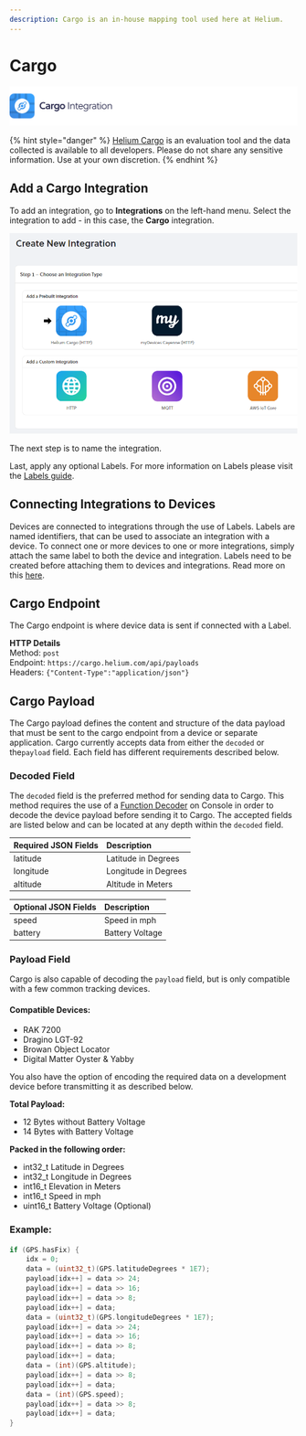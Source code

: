 ```yaml
---
description: Cargo is an in-house mapping tool used here at Helium.
---
```


# Cargo

![](../../.gitbook/assets/artboard-copy-8.jpg)

{% hint style="danger" %}
[Helium Cargo](http://cargo.helium.com/) is an evaluation tool and the data collected is available to all developers. Please do not share any sensitive information. Use at your own discretion.
{% endhint %}

## Add a Cargo Integration

To add an integration, go to **Integrations** on the left-hand menu. Select the integration to add - in this case, the **Cargo** integration.

![](../../.gitbook/assets/integrations-cargo.png)

The next step is to name the integration.

Last, apply any optional Labels. For more information on Labels please visit the [Labels guide](https://github.com/helium/devdocs/tree/67b988ec351854ec4b7608e12b5b8f47f2456abf/console/labels/README.md).

## Connecting Integrations to Devices

Devices are connected to integrations through the use of Labels. Labels are named identifiers, that can be used to associate an integration with a device. To connect one or more devices to one or more integrations, simply attach the same label to both the device and integration. Labels need to be created before attaching them to devices and integrations. Read more on this [here](../labels.md).

## Cargo Endpoint

The Cargo endpoint is where device data is sent if connected with a Label.

**HTTP Details**  
Method: `post`  
Endpoint: `https://cargo.helium.com/api/payloads`  
Headers: `{"Content-Type":"application/json"}`

## Cargo Payload

The Cargo payload defines the content and structure of the data payload that must be sent to the cargo endpoint from a device or separate application. Cargo currently accepts data from either the `decoded` or the`payload` field. Each field has different requirements described below.

### Decoded Field

The `decoded` field is the preferred method for sending data to Cargo. This method requires the use of a [Function Decoder](../functions.md) on Console in order to decode the device payload before sending it to Cargo.  The accepted fields are listed below and can be located at any depth within the `decoded` field.

| Required JSON Fields | Description |
| :--- | :--- |
| latitude | Latitude in Degrees |
| longitude | Longitude in Degrees |
| altitude | Altitude in Meters |

| Optional JSON Fields | Description |
| :--- | :--- |
| speed | Speed in mph |
| battery | Battery Voltage |

### Payload Field

Cargo is also capable of decoding the `payload` field, but is only compatible with a few common tracking devices.

#### Compatible Devices:

* RAK 7200
* Dragino LGT-92
* Browan Object Locator
* Digital Matter Oyster & Yabby

You also have the option of encoding the required data on a development device before transmitting it as described below. 

**Total Payload:**

* 12 Bytes without Battery Voltage
* 14 Bytes with Battery Voltage

**Packed in the following order:**

* int32\_t Latitude in Degrees
* int32\_t Longitude in Degrees
* int16\_t Elevation in Meters
* int16\_t Speed in mph
* uint16\_t Battery Voltage \(Optional\)

### Example:

```c
if (GPS.hasFix) { 
    idx = 0;
    data = (uint32_t)(GPS.latitudeDegrees * 1E7);
    payload[idx++] = data >> 24;
    payload[idx++] = data >> 16;
    payload[idx++] = data >> 8;
    payload[idx++] = data;
    data = (uint32_t)(GPS.longitudeDegrees * 1E7);
    payload[idx++] = data >> 24;    
    payload[idx++] = data >> 16;
    payload[idx++] = data >> 8;
    payload[idx++] = data;
    data = (int)(GPS.altitude);
    payload[idx++] = data >> 8;
    payload[idx++] = data;    
    data = (int)(GPS.speed);
    payload[idx++] = data >> 8;
    payload[idx++] = data;
}
```

